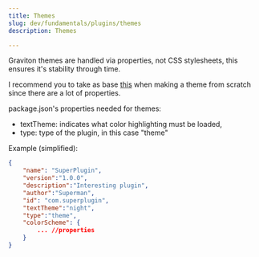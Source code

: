 ```yaml
---
title: Themes
slug: dev/fundamentals/plugins/themes
description: Themes

---
```


Graviton themes are handled via properties, not CSS stylesheets, this ensures it's stability through time.

I recommend you to take as base [this](https://github.com/Graviton-Code-Editor/sample-theme) when making a theme from scratch since there are a lot of properties. 

package.json's properties needed for themes:

* textTheme: indicates what color highlighting must be loaded,
* type: type of the plugin, in this case "theme"

Example (simplified):

```json
{
	"name": "SuperPlugin",
	"version":"1.0.0",
	"description":"Interesting plugin",
	"author":"Superman",
	"id": "com.superplugin",
	"textTheme":"night",
	"type":"theme",
	"colorScheme": {
		... //properties
	}
}
```